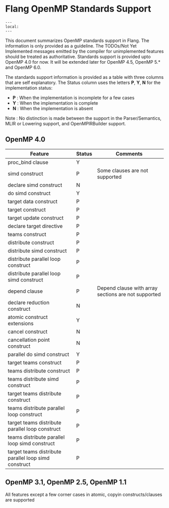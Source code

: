 <!--===- docs/FortranStandardsSupport.md

   Part of the LLVM Project, under the Apache License v2.0 with LLVM Exceptions.
   See https://llvm.org/LICENSE.txt for license information.
   SPDX-License-Identifier: Apache-2.0 WITH LLVM-exception

-->

# Flang OpenMP Standards Support

```{contents}
---
local:
---
```

This document summarizes OpenMP standards support in Flang. The information is only provided as a guideline. The
TODOs/Not Yet Implemented messages emitted by the compiler for unimplemented features should be treated as authoritative.
Standards support is provided upto OpenMP 4.0 for now. It will be extended later for OpenMP 4.5, OpenMP 5.* and OpenMP 6.0.

The standards support information is provided as a table with three columns that are self explanatory. The Status column uses
the letters **P**, **Y**, **N** for the implementation status:
- **P** : When the implementation is incomplete for a few cases
- **Y** : When the implementation is complete
- **N** : When the implementation is absent

Note : No distinction is made between the support in the Parser/Semantics, MLIR or Lowering support, and OpenMPIRBuilder support.

## OpenMP 4.0

| Feature                                                    | Status | Comments                                                |
|------------------------------------------------------------|--------|---------------------------------------------------------|
| proc_bind clause                                           | Y      | |
| simd construct                                             | P      | Some clauses are not supported |
| declare simd construct                                     | N      | |
| do simd construct                                          | Y      | |
| target data construct                                      | P      | |
| target construct                                           | P      | |
| target update construct                                    | P      | |
| declare target directive                                   | P      | |
| teams construct                                            | P      | |
| distribute construct                                       | P      | |
| distribute simd construct                                  | P      | |
| distribute parallel loop construct                         | P      | |
| distribute parallel loop simd construct                    | P      | |
| depend clause                                              | P      | Depend clause with array sections are not supported |
| declare reduction construct                                | N      | |
| atomic construct extensions                                | Y      | |
| cancel construct                                           | N      | |
| cancellation point construct                               | N      | |
| parallel do simd construct                                 | Y      | |
| target teams construct                                     | P      | |
| teams distribute construct                                 | P      | |
| teams distribute simd construct                            | P      | |
| target teams distribute construct                          | P      | |
| teams distribute parallel loop construct                   | P      | |
| target teams distribute parallel loop construct            | P      | |
| teams distribute parallel loop simd construct              | P      | |
| target teams distribute parallel loop simd construct       | P      | |

## OpenMP 3.1, OpenMP 2.5, OpenMP 1.1
All features except a few corner cases in atomic, copyin constructs/clauses are supported 
